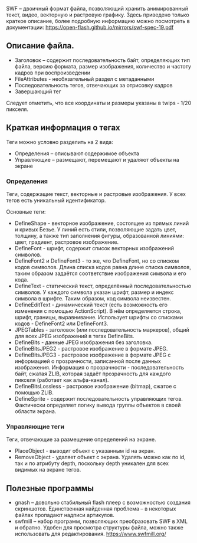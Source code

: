 SWF – двоичный формат файла, позволяющий хранить анимированный текст, видео, векторную и растровую графику.
Здесь приведено только краткое описание, более подробную информацию можно посмотреть в документации:
https://open-flash.github.io/mirrors/swf-spec-19.pdf

## Описание файла.
- Заголовок – содержит последовательность байт, определяющих тип файла, версию формата, размер изображения, количество и 
частоту кадров при воспроизведении
- FileAttributes - необязательный раздел с метаданными
- Последовательность тегов, отвечающих за отрисовку кадров
- Завершающий тег

Следует отметить, что все координаты и размеры указаны в twips - 1/20 пикселя.

## Краткая информация о тегах
Теги можно условно разделить на 2 вида:
- Определения – описывают содержимое объекта
- Управляющие – размещают, перемещают и удаляют объекты на экране

### Определения
Теги, содержащие текст, векторные и растровые изображения. У всех тегов есть уникальный идентификатор.

Основные теги:
- DefineShape - векторное изображение, состоящее из прямых линий и кривых Безье. У линий есть стили, позволяющие
задать цвет, толщину, а также тип заполнения фигуры, образованной линиями: цвет, градиент, растровое изображение.
- DefineFont - шрифт, содержит список векторных изображений символов.
- DefineFont2 и DefineFont3 - то же, что DefineFont, но со списком кодов символов. Длина списка кодов равна длине 
списка символов, таким образом задаётся соответствие изображения символа и его кода.
- DefineText - статический текст, определённый последовательностью символов. У каждого символа указан шрифт,
размер и индекс символа в шрифте. Таким образом, код символа неизвестен.
- DefineEditText - динамический текст (есть возможность его изменения с помощью ActionScript). В нём определяется
строка, шрифт, границы, выравнивание. Использует шрифты со списками кодов - DefineFont2 или DefineFont3.
- JPEGTables - заголовок (или последовательность маркеров), общий для всех JPEG изображений в тегах DefineBits.
- DefineBits - данные JPEG изображения без заголовка.
- DefineBitsJPEG2 - растровое изображение в формате JPEG.
- DefineBitsJPEG3 - растровое изображение в формате JPEG с информацией о прозрачности, записанной после данных
изображения. Информация о прозрачности - последовательность байт, сжатая ZLIB, которая задаёт прозрачность для каждого
пикселя (работает как альфа-канал). 
- DefineBitsLossless - растровое изображение (bitmap), сжатое с помощью ZLIB.
- DefineSprite - содержит последовательность управляющих тегов. Фактически определяет логику вывода группы объектов в 
своей области экрана.

### Управляющие теги
Теги, отвечающие за размещение определений на экране.
- PlaceObject - выводит объект с указанным id на экран.
- RemoveObject - удаляет объект с экрана. Удалять можно как по id, так и по атрибуту depth, поскольку depth уникален
для всех видимых на экране тегов.


## Полезные программы

- gnash – довольно стабильный flash плеер с возможностью создания скриншотов. Единственная найденная проблема – в 
некоторых файлах пропадают надписи артикулов.
- swfmill – набор программ, позволяющих преобразовать SWF в XML и обратно. Удобен для просмотра структуры файла, можно 
также использовать для редактирования. https://www.swfmill.org/
